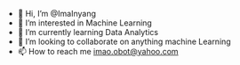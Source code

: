 - 👋 Hi, I’m @ImaInyang
- 👀 I’m interested in Machine Learning
- 🌱 I’m currently learning Data Analytics
- 💞️ I’m looking to collaborate on anything machine Learning
- 📫 How to reach me imao.obot@yahoo.com

<!---
ImaInyang/ImaInyang is a ✨ special ✨ repository because its `README.md` (this file) appears on your GitHub profile.
You can click the Preview link to take a look at your changes.
--->
